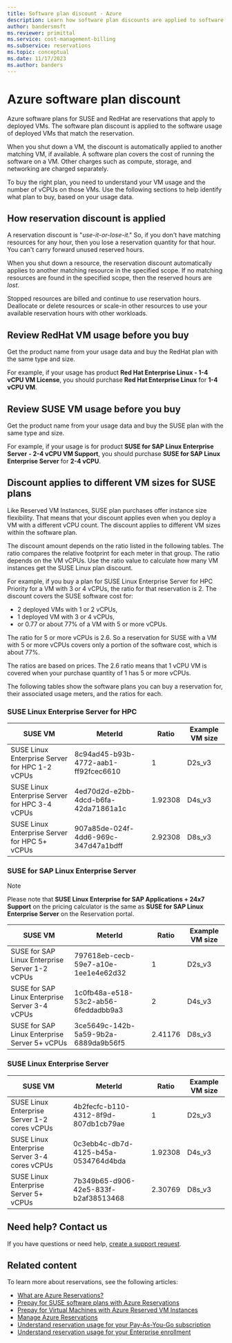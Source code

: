 ```yaml
---
title: Software plan discount - Azure
description: Learn how software plan discounts are applied to software on virtual machines.
author: bandersmsft
ms.reviewer: primittal
ms.service: cost-management-billing
ms.subservice: reservations
ms.topic: conceptual
ms.date: 11/17/2023
ms.author: banders
---
```


# Azure software plan discount

Azure software plans for SUSE and RedHat are reservations that apply to deployed VMs. The software plan discount is applied to the software usage of deployed VMs that match the reservation.

When you shut down a VM, the discount is automatically applied to another matching VM, if available. A software plan covers the cost of running the software on a VM. Other charges such as compute, storage, and networking are charged separately.

To buy the right plan, you need to understand your VM usage and the number of vCPUs on those VMs. Use the following sections to help identify what plan to buy, based on your usage data.

## How reservation discount is applied

A reservation discount is "*use-it-or-lose-it*." So, if you don't have matching resources for any hour, then you lose a reservation quantity for that hour. You can't carry forward unused reserved hours.

When you shut down a resource, the reservation discount automatically applies to another matching resource in the specified scope. If no matching resources are found in the specified scope, then the reserved hours are *lost*.

Stopped resources are billed and continue to use reservation hours. Deallocate or delete resources or scale-in other resources to use your available reservation hours with other workloads. 

## Review RedHat VM usage before you buy

Get the product name from your usage data and buy the RedHat plan with the same type and size.

For example, if your usage has product **Red Hat Enterprise Linux - 1-4 vCPU VM License**, you should purchase **Red Hat Enterprise Linux** for **1-4 vCPU VM**.

<!--ADD RHEL SCREENSHOT -->

## Review SUSE VM usage before you buy

Get the product name from your usage data and buy the SUSE plan with the same type and size.

For example, if your usage is for product **SUSE for SAP Linux Enterprise Server** **- 2-4 vCPU VM Support**, you should purchase **SUSE for SAP Linux Enterprise Server** for **2-4 vCPU**.

## Discount applies to different VM sizes for SUSE plans

Like Reserved VM Instances, SUSE plan purchases offer instance size flexibility. That means that your discount applies even when you deploy a VM with a different vCPU count. The discount applies to different VM sizes within the software plan.

The discount amount depends on the ratio listed in the following tables. The ratio compares the relative footprint for each meter in that group. The ratio depends on the VM vCPUs. Use the ratio value to calculate how many VM instances get the SUSE Linux plan discount.

For example, if you buy a plan for SUSE Linux Enterprise Server for HPC Priority for a VM with 3 or 4 vCPUs, the ratio for that reservation is 2. The discount covers the SUSE software cost for:

- 2 deployed VMs with 1 or 2 vCPUs,
- 1 deployed VM with 3 or 4 vCPUs,
- or 0.77 or about 77% of a VM with 5 or more vCPUs.

The ratio for 5 or more vCPUs is 2.6. So a reservation for SUSE with a VM with 5 or more vCPUs covers only a portion of the software cost, which is about 77%.

The ratios are based on prices. The 2.6 ratio means that 1 vCPU VM is covered when your purchase quantity of 1 has 5 or more vCPUs.

The following tables show the software plans you can buy a reservation for, their associated usage meters, and the ratios for each.

### SUSE Linux Enterprise Server for HPC 

|SUSE VM | MeterId | Ratio|Example VM size|
| ------- | --- | ------------------------| --- |
|SUSE Linux Enterprise Server for HPC 1-2 vCPUs |8c94ad45-b93b-4772-aab1-ff92fcec6610|1|D2s_v3|
|SUSE Linux Enterprise Server for HPC 3-4 vCPUs|4ed70d2d-e2bb-4dcd-b6fa-42da71861a1c|1.92308|D4s_v3|
|SUSE Linux Enterprise Server for HPC 5+ vCPUs |907a85de-024f-4dd6-969c-347d47a1bdff|2.92308|D8s_v3|

### SUSE for SAP Linux Enterprise Server

> [!NOTE]
> Please note that **SUSE Linux Enterprise for SAP Applications + 24x7 Support** on the pricing calculator is the same as **SUSE for SAP Linux Enterprise Server** on the Reservation portal.

|SUSE VM | MeterId | Ratio|Example VM size|
| ------- |------------------------| --- | --- |
|SUSE for SAP Linux Enterprise Server 1-2 vCPUs|797618eb-cecb-59e7-a10e-1ee1e4e62d32|1|D2s_v3|
|SUSE for SAP Linux Enterprise Server 3-4 vCPUs |1c0fb48a-e518-53c2-ab56-6feddadbb9a3|2|D4s_v3|
|SUSE for SAP Linux Enterprise Server 5+ vCPUs |3ce5649c-142b-5a59-9b2a-6889da9b56f5|2.41176|D8s_v3|

### SUSE Linux Enterprise Server

|SUSE VM | MeterId | Ratio|Example VM size|
| ------- |------------------------| --- |--- |
|SUSE Linux Enterprise Server 1-2 cores vCPUs |4b2fecfc-b110-4312-8f9d-807db1cb79ae|1|D2s_v3|
|SUSE Linux Enterprise Server 3-4 cores vCPUs |0c3ebb4c-db7d-4125-b45a-0534764d4bda|1.92308|D4s_v3|
|SUSE Linux Enterprise Server 5+ vCPUs |7b349b65-d906-42e5-833f-b2af38513468|2.30769| D8s_v3|

## Need help? Contact us

If you have questions or need help,  [create a support request](https://go.microsoft.com/fwlink/?linkid=2083458).

## Related content

To learn more about reservations, see the following articles:

- [What are Azure Reservations?](save-compute-costs-reservations.md)
- [Prepay for SUSE software plans with Azure Reservations](/azure/virtual-machines/linux/prepay-suse-software-charges)
- [Prepay for Virtual Machines with Azure Reserved VM Instances](/azure/virtual-machines/prepay-reserved-vm-instances)
- [Manage Azure Reservations](manage-reserved-vm-instance.md)
- [Understand reservation usage for your Pay-As-You-Go subscription](understand-reserved-instance-usage.md)
- [Understand reservation usage for your Enterprise enrollment](understand-reserved-instance-usage-ea.md)
